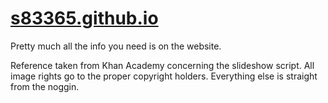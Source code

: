 # <a href="s83365.github.io">s83365.github.io</a>
Pretty much all the info you need is on the website.

Reference taken from Khan Academy concerning the slideshow script.
All image rights go to the proper copyright holders.
Everything else is straight from the noggin.

